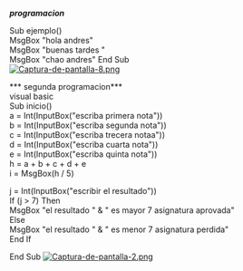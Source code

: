 ***programacion***

 Sub ejemplo()<br>
 MsgBox "hola andres"<br>
 MsgBox "buenas tardes "<br>
 MsgBox "chao andres"
End Sub<br>
[![Captura-de-pantalla-8.png](https://i.postimg.cc/fLp1Qj4V/Captura-de-pantalla-8.png)](https://postimg.cc/bD0mQnwP)<br>

*** segunda programacion***<br>
visual basic<br>
Sub inicio()<br>
 a = Int(InputBox("escriba primera nota"))<br>
 b = Int(InputBox("escriba segunda nota"))<br>
 c = Int(InputBox("escriba trecera notaa"))<br>
 d = Int(InputBox("escriba cuarta nota"))<br>
 e = Int(InputBox("escriba quinta nota"))<br>
 h = a + b + c + d + e<br>
 i = MsgBox(h / 5)<br>

 j = Int(InputBox("escribir el resultado"))<br>
 If (j > 7) Then<br>
 MsgBox "el resultado " & " es mayor 7 asignatura aprovada"<br>
 Else<br>
 MsgBox "el resultado " & " es menor 7 asignatura perdida"<br>
 End If<br>

End Sub
[![Captura-de-pantalla-2.png](https://i.postimg.cc/Zq634Jy4/Captura-de-pantalla-2.png)](https://postimg.cc/WDbt7LnH)
